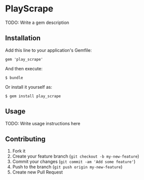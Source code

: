 # PlayScrape

TODO: Write a gem description

## Installation

Add this line to your application's Gemfile:

    gem 'play_scrape'

And then execute:

    $ bundle

Or install it yourself as:

    $ gem install play_scrape

## Usage

TODO: Write usage instructions here

## Contributing

1. Fork it
2. Create your feature branch (`git checkout -b my-new-feature`)
3. Commit your changes (`git commit -am 'Add some feature'`)
4. Push to the branch (`git push origin my-new-feature`)
5. Create new Pull Request
